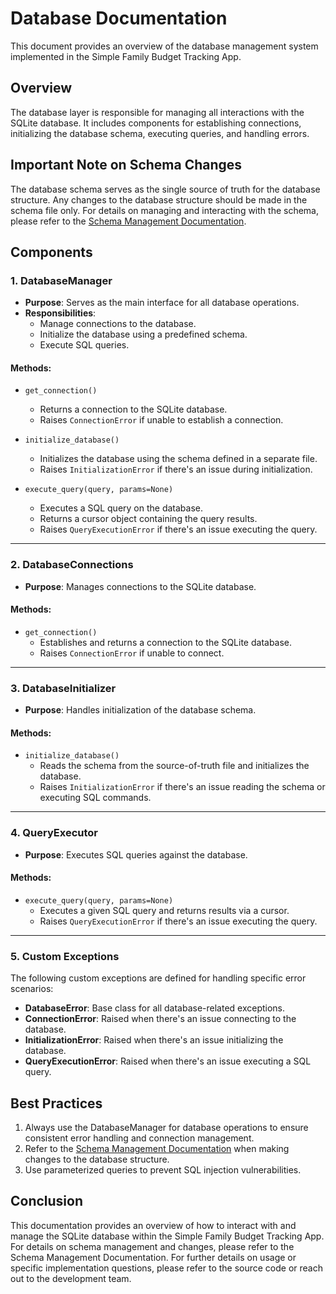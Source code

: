 # Database Documentation

This document provides an overview of the database management system implemented in the Simple Family Budget Tracking App.

## Overview

The database layer is responsible for managing all interactions with the SQLite database. It includes components for establishing connections, initializing the database schema, executing queries, and handling errors.

## Important Note on Schema Changes

The database schema serves as the single source of truth for the database structure. Any changes to the database structure should be made in the schema file only. For details on managing and interacting with the schema, please refer to the [Schema Management Documentation](./schema_management.md).

## Components

### 1. DatabaseManager

- **Purpose**: Serves as the main interface for all database operations.
- **Responsibilities**:
  - Manage connections to the database.
  - Initialize the database using a predefined schema.
  - Execute SQL queries.

#### Methods:
- `get_connection()`
  - Returns a connection to the SQLite database.
  - Raises `ConnectionError` if unable to establish a connection.

- `initialize_database()`
  - Initializes the database using the schema defined in a separate file.
  - Raises `InitializationError` if there's an issue during initialization.

- `execute_query(query, params=None)`
  - Executes a SQL query on the database.
  - Returns a cursor object containing the query results.
  - Raises `QueryExecutionError` if there's an issue executing the query.

---

### 2. DatabaseConnections

- **Purpose**: Manages connections to the SQLite database.

#### Methods:
- `get_connection()`
  - Establishes and returns a connection to the SQLite database.
  - Raises `ConnectionError` if unable to connect.

---

### 3. DatabaseInitializer

- **Purpose**: Handles initialization of the database schema.

#### Methods:
- `initialize_database()`
  - Reads the schema from the source-of-truth file and initializes the database.
  - Raises `InitializationError` if there's an issue reading the schema or executing SQL commands.

---

### 4. QueryExecutor

- **Purpose**: Executes SQL queries against the database.

#### Methods:
- `execute_query(query, params=None)`
  - Executes a given SQL query and returns results via a cursor.
  - Raises `QueryExecutionError` if there's an issue executing the query.

---

### 5. Custom Exceptions

The following custom exceptions are defined for handling specific error scenarios:

- **DatabaseError**: Base class for all database-related exceptions.
- **ConnectionError**: Raised when there's an issue connecting to the database.
- **InitializationError**: Raised when there's an issue initializing the database.
- **QueryExecutionError**: Raised when there's an issue executing a SQL query.

## Best Practices

1. Always use the DatabaseManager for database operations to ensure consistent error handling and connection management.
2. Refer to the [Schema Management Documentation](./schema_management.md) when making changes to the database structure.
3. Use parameterized queries to prevent SQL injection vulnerabilities.

## Conclusion

This documentation provides an overview of how to interact with and manage the SQLite database within the Simple Family Budget Tracking App. For details on schema management and changes, please refer to the Schema Management Documentation. For further details on usage or specific implementation questions, please refer to the source code or reach out to the development team.